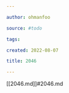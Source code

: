 ```yaml
---

author: ohmanfoo

source: #todo

tags: 

created: 2022-08-07

title: 2046

---
```

[[2046.md]]#2046.md